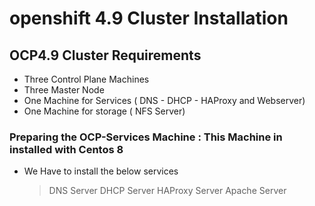 # openshift 4.9 Cluster Installation

## OCP4.9 Cluster Requirements
  - Three Control Plane Machines
  - Three Master Node
  - One Machine for Services ( DNS - DHCP - HAProxy and Webserver) 
  - One Machine for storage ( NFS Server)

### Preparing the OCP-Services Machine : This Machine in installed with Centos 8
  - We Have to install the below services
    > DNS Server
    > DHCP Server
    > HAProxy Server
    > Apache Server
